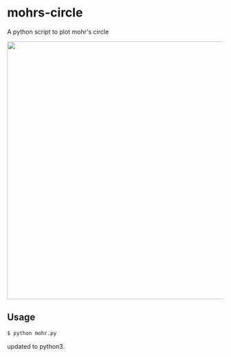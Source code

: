 mohrs-circle
============
A python script to plot mohr's circle

<img src="http://www.writeyournote.com/pics/610540d78c7f7aaa2a4f0fa102c3a857.png" width="600">

Usage
-----
```bash
$ python mohr.py
```
updated to python3.
